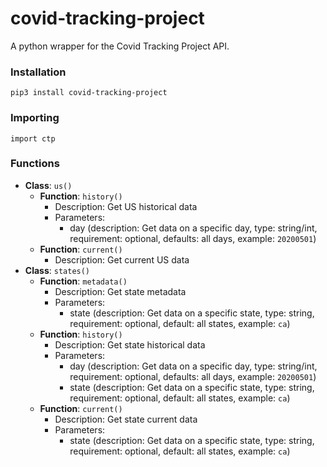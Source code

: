 # covid-tracking-project
A python wrapper for the Covid Tracking Project API.

### Installation

    pip3 install covid-tracking-project

### Importing

    import ctp

### Functions

- **Class**: `us()`
    - **Function**: `history()`
        - Description: Get US historical data
        - Parameters: 
            - day (description: Get data on a specific day, type: string/int, requirement: optional, defaults: all days, example: `20200501`)
    - **Function**: `current()`
        - Description: Get current US data
- **Class**: `states()`
    - **Function**: `metadata()`
        - Description: Get state metadata
        - Parameters:
            - state (description: Get data on a specific state, type: string, requirement: optional, default: all states, example: `ca`)
    - **Function**: `history()`    
        - Description: Get state historical data
        - Parameters:
            - day (description: Get data on a specific day, type: string/int, requirement: optional, defaults: all days, example: `20200501`)
            - state (description: Get data on a specific state, type: string, requirement: optional, default: all states, example: `ca`)
    - **Function**: `current()`
        - Description: Get state current data
        - Parameters:
            - state (description: Get data on a specific state, type: string, requirement: optional, default: all states, example: `ca`)